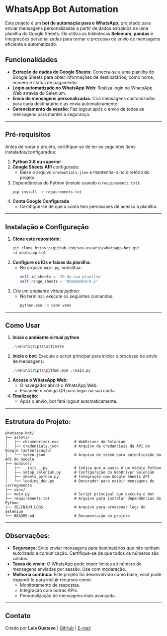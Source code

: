 # WhatsApp Bot Automation

Este projeto é um **bot de automação para o WhatsApp**, projetado para enviar mensagens personalizadas a partir de dados extraídos de uma planilha do Google Sheets. Ele utiliza as bibliotecas **Selenium**, **pandas** e integrações personalizadas para tornar o processo de envio de mensagens eficiente e automatizado.

## Funcionalidades

- **Extração de dados do Google Sheets**: Conecta-se a uma planilha do Google Sheets para obter informações de destinatários, como nome, número e status de pagamento.
- **Login automatizado no WhatsApp Web**: Realiza login no WhatsApp Web através do Selenium.
- **Envio de mensagens personalizadas**: Cria mensagens customizadas para cada destinatário e as envia automaticamente.
- **Gerenciamento de sessão**: Faz logout após o envio de todas as mensagens para manter a segurança.

---

## Pré-requisitos

Antes de rodar o projeto, certifique-se de ter os seguintes itens instalados/configurados:

1. **Python 3.8 ou superior**
2. **Google Sheets API** configurada:
   - Baixe o arquivo `credentials.json` e mantenha-o no diretório do projeto.
3. Dependências do Python (instale usando o `requirements.txt`):
   ```bash
   pip install -r requirements.txt
   
4. **Conta Google Configurada**
    - Certifique-se de que a conta tem permissões de acesso à planilha.
 
---

## Instalação e Configuração

1. **Clone este repositório:**
   ```bash
   git clone https://github.com/seu-usuario/whatsapp-bot.git
   cd whatsapp-bot
2. **Configure os IDs e faixas da planilha:**
   - No arquivo `main.py`, substitua:
     ```python
     self.id_sheets = 'ID da sua planilha'
     self.range_sheets = 'NomeDaAba!A:Z'
3. **Crie um ambiente virtual python*:*
   - No terminal, execute os seguintes comandos:
     ```bash
     python.exe -m venv venv
     
---

## Como Usar

1. **Inicie o ambiente virtual python**
   ```bash
   .\venv\Scripts\activate
2. **Inicie o bot:** Execute o script principal para iniciar o processo de envio de mensagens:
   ```bash
   .\venv\Scripts\python.exe .\main.py
3. **Acesse o WhatsApp Web:**
   - O navegador abrirá o WhatsApp Web.
   - Escaneie o código QR para logar na sua conta.
4. **Finalização:**
   - Após o envio, bot fará logout automaticamente.

---

## Estrutura do Projeto:
```plaintext
whatsapp-bot/
├── assets/
│   ├── chromedriver.exe       # WebDriver do Selenium
│   ├── credentials.json       # Arquivo de credenciais da API do Google (autenticação)
│   └── token.json             # Arquivo de token para autenticação da API do Google
├── modules/
│   ├── __init__.py            # Indica que a pasta é um módulo Python
│   ├── setup_selenium.py      # Configuração do WebDriver Selenium
│   ├── sheets_python.py       # Integração com Google Sheets API
│   └── loading_dec.py         # Decorador para exibir mensagens de carregamento
├── venv/
├── main.py                    # Script principal que executa o bot
├── requirements.txt           # Arquivo para instalar dependências do Python
├── SELENIUM_LOGS              # Arquivo para armazenar logs do Selenium
└── README.md                  # Documentação do projeto
```

---

## Observações:
- **Segurança:** Evite enviar mensagens para destinatários que não tenham autorizado a comunicação. Certifique-se de que todos os números são válidos.
- **Taxas de envio:** O WhatsApp pode impor limites ao número de mensagens enviadas por sessão. Use com moderação.
- **Melhoria contínua:** Este projeto foi desenvolvido como base; você pode expandi-lo para incluir recursos como:
   - Monitoramento de respostas.
   - Integração com outras APIs.
   - Personalização de mensagens mais avançada.

---

## Contato

Criado por **Luis Gustavo**
| [GitHub](https://github.com/Luis-Gu) | [E-mail](mailto:luis.gucn@gmail.com)

